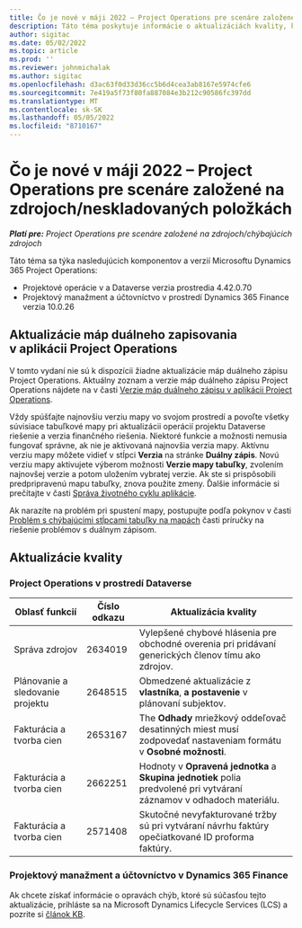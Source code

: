 ```yaml
---
title: Čo je nové v máji 2022 – Project Operations pre scenáre založené na zdrojoch/neskladovaných položkách
description: Táto téma poskytuje informácie o aktualizáciách kvality, ktoré sú k dispozícii vo vydaní spoločnosti Microsoft z mája 2022 Dynamics 365 Project Operations pre scenáre založené na zdrojoch/nezásobách.
author: sigitac
ms.date: 05/02/2022
ms.topic: article
ms.prod: ''
ms.reviewer: johnmichalak
ms.author: sigitac
ms.openlocfilehash: d3ac63f0d33d36cc5b6d4cea3ab8167e5974cfe6
ms.sourcegitcommit: 7e419a5f73f80fa887084e3b212c90586fc397dd
ms.translationtype: MT
ms.contentlocale: sk-SK
ms.lasthandoff: 05/05/2022
ms.locfileid: "8710167"
---
```

# <a name="whats-new-may-2022---project-operations-for-resourcenon-stocked-based-scenarios"></a>Čo je nové v máji 2022 – Project Operations pre scenáre založené na zdrojoch/neskladovaných položkách

_**Platí pre:** Project Operations pre scenáre založené na zdrojoch/chýbajúcich zdrojoch_

Táto téma sa týka nasledujúcich komponentov a verzií Microsoftu Dynamics 365 Project Operations:

- Projektové operácie v a Dataverse verzia prostredia 4.42.0.70
- Projektový manažment a účtovníctvo v prostredí Dynamics 365 Finance verzia 10.0.26

## <a name="project-operations-dual-write-maps-updates"></a>Aktualizácie máp duálneho zapisovania v aplikácii Project Operations

V tomto vydaní nie sú k dispozícii žiadne aktualizácie máp duálneho zápisu Project Operations. Aktuálny zoznam a verzie máp duálneho zápisu Project Operations nájdete na v časti [Verzie máp duálneho zápisu v aplikácii Project Operations](../environment/resource-dual-write-maps.md).

Vždy spúšťajte najnovšiu verziu mapy vo svojom prostredí a povoľte všetky súvisiace tabuľkové mapy pri aktualizácii operácií projektu Dataverse riešenie a verzia finančného riešenia. Niektoré funkcie a možnosti nemusia fungovať správne, ak nie je aktivovaná najnovšia verzia mapy. Aktívnu verziu mapy môžete vidieť v stĺpci **Verzia** na stránke **Duálny zápis**. Novú verziu mapy aktivujete výberom možnosti **Verzie mapy tabuľky**, zvolením najnovšej verzie a potom uložením vybratej verzie. Ak ste si prispôsobili predpripravenú mapu tabuľky, znova použite zmeny. Ďalšie informácie si prečítajte v časti [Správa životného cyklu aplikácie](/dynamics365/fin-ops-core/dev-itpro/data-entities/dual-write/app-lifecycle-management).

Ak narazíte na problém pri spustení mapy, postupujte podľa pokynov v časti [Problém s chýbajúcimi stĺpcami tabuľky na mapách](/dynamics365/fin-ops-core/dev-itpro/data-entities/dual-write/dual-write-troubleshooting-finops-upgrades#missing-table-columns-issue-on-maps) časti príručky na riešenie problémov s duálnym zápisom.

## <a name="quality-updates"></a>Aktualizácie kvality
### <a name="project-operations-on-dataverse"></a>Project Operations v prostredí Dataverse

| Oblasť funkcií | Číslo odkazu | Aktualizácia kvality |
| --- | --- | --- |
| Správa zdrojov | 2634019 | Vylepšené chybové hlásenia pre obchodné overenia pri pridávaní generických členov tímu ako zdrojov. |
| Plánovanie a sledovanie projektu | 2648515 | Obmedzené aktualizácie z **vlastníka**, **a** **postavenie** v plánovaní subjektov. |
| Fakturácia a tvorba cien | 2653167 | The **Odhady** mriežkový oddeľovač desatinných miest musí zodpovedať nastaveniam formátu v **Osobné možnosti**. |
| Fakturácia a tvorba cien| 2662251 | Hodnoty v **Opravená jednotka** a **Skupina jednotiek** polia predvolené pri vytváraní záznamov v odhadoch materiálu. |
| Fakturácia a tvorba cien| 2571408 | Skutočné nevyfakturované tržby sú pri vytváraní návrhu faktúry opečiatkované ID proforma faktúry. |

### <a name="project-management-and-accounting-in-dynamics-365-finance"></a>Projektový manažment a účtovníctvo v Dynamics 365 Finance

Ak chcete získať informácie o opravách chýb, ktoré sú súčasťou tejto aktualizácie, prihláste sa na Microsoft Dynamics Lifecycle Services (LCS) a pozrite si [článok KB](https://fix.lcs.dynamics.com/Issue/Details?bugId=662864).
